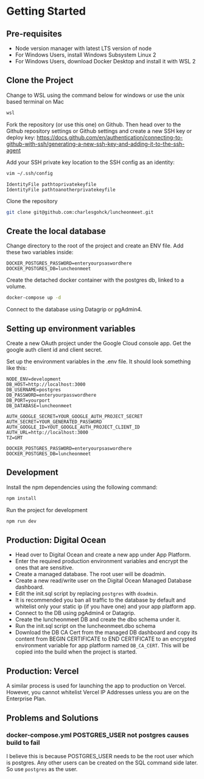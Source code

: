 # Getting Started
## Pre-requisites
- Node version manager with latest LTS version of node
- For Windows Users, install Windows Subsystem Linux 2
- For Windows Users, download Docker Desktop and install it with WSL 2 

## Clone the Project
Change to WSL using the command below for windows or use the unix based terminal on Mac
```bash
wsl
```
Fork the repository (or use this one) on Github. Then head over to the Github repository settings or Github settings and create a new SSH key or deploy key: https://docs.github.com/en/authentication/connecting-to-github-with-ssh/generating-a-new-ssh-key-and-adding-it-to-the-ssh-agent

Add your SSH private key location to the SSH config as an identity:
```bash
vim ~/.ssh/config
```
```vim
IdentityFile pathtoprivatekeyfile
IdentityFile pathtoanotherprivatekeyfile
```
Clone the repository
```bash
git clone git@github.com:charlesgohck/luncheonmeet.git
```

## Create the local database
Change directory to the root of the project and create an ENV file. Add these two variables inside:
```vim
DOCKER_POSTGRES_PASSWORD=enteryourpsaswordhere
DOCKER_POSTGRES_DB=luncheonmeet
```
Create the detached docker container with the postgres db, linked to a volume.
```bash
docker-compose up -d
```
Connect to the database using Datagrip or pgAdmin4.

## Setting up environment variables
Create a new OAuth project under the Google Cloud console app. Get the google auth client id and client secret.

Set up the environment variables in the .env file. It should look something like this:
```vim
NODE_ENV=development
DB_HOST=http://localhost:3000
DB_USERNAME=postgres
DB_PASSWORD=enteryourpasswordhere
DB_PORT=yourport
DB_DATABASE=luncheonmeet

AUTH_GOOGLE_SECRET=YOUR_GOOGLE_AUTH_PROJECT_SECRET
AUTH_SECRET=YOUR_GENERATED_PASSWORD
AUTH_GOOGLE_ID=YOUT_GOOGLE_AUTH_PROJECT_CLIENT_ID
AUTH_URL=http://localhost:3000
TZ=GMT

DOCKER_POSTGRES_PASSWORD=enteryourpsaswordhere
DOCKER_POSTGRES_DB=luncheonmeet
```

## Development
Install the npm dependencies using the following command:
```bash
npm install
```
Run the project for development
```bash
npm run dev
```

## Production: Digital Ocean
- Head over to Digital Ocean and create a new app under App Platform. 
- Enter the required production environment variables and encrypt the ones that are sensitive. 
- Create a managed database. The root user will be doadmin.
- Create a new read/write user on the Digital Ocean Managed Database dashboard.
- Edit the init.sql script by replacing ```postgres``` with ```doadmin```.
- It is recommended you ban all traffic to the database by default and whitelist only your static ip (if you have one) and your app platform app.
- Connect to the DB using pgAdmin4 or Datagrip. 
- Create the luncheonmeet DB and create the dbo schema under it.
- Run the init.sql script on the luncheonmeet.dbo schema
- Download the DB CA Cert from the managed DB dashboard and copy its content from BEGIN CERTIFICATE to END CERTIFICATE to an encrypted environment variable for app platform named ```DB_CA_CERT```. This will be copied into the build when the project is started.

## Production: Vercel
A similar process is used for launching the app to production on Vercel. However, you cannot whitelist Vercel IP Addresses unless you are on the Enterprise Plan. 

## Problems and Solutions
### docker-compose.yml POSTGRES_USER not postgres causes build to fail
I believe this is because POSTGRES_USER needs to be the root user which is postgres. Any other users can be created on the SQL command side later. So use ```postgres``` as the user. 